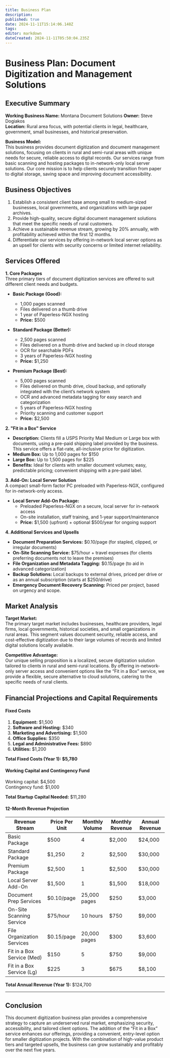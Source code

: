 ```yaml
---
title: Business Plan
description: 
published: true
date: 2024-11-11T15:14:06.148Z
tags: 
editor: markdown
dateCreated: 2024-11-11T05:50:04.235Z
---
```


# Business Plan: Document Digitization and Management Solutions

## Executive Summary

**Working Business Name:** Montana Document Solutions
**Owner:** Steve Dogiakos  
**Location:** Rural area focus, with potential clients in legal, healthcare, government, small businesses, and historical preservation.

**Business Model:**  
This business provides document digitization and document management solutions, focusing on clients in rural and semi-rural areas with unique needs for secure, reliable access to digital records. Our services range from basic scanning and hosting packages to in-network-only local server solutions. Our core mission is to help clients securely transition from paper to digital storage, saving space and improving document accessibility.

## Business Objectives

1. Establish a consistent client base among small to medium-sized businesses, local governments, and organizations with large paper archives.
2. Provide high-quality, secure digital document management solutions that meet the specific needs of rural customers.
3. Achieve a sustainable revenue stream, growing by 20% annually, with profitability achieved within the first 12 months.
4. Differentiate our services by offering in-network local server options as an upsell for clients with security concerns or limited internet reliability.

## Services Offered

**1. Core Packages**  
Three primary tiers of document digitization services are offered to suit different client needs and budgets.

- **Basic Package (Good):**  
  - 1,000 pages scanned
  - Files delivered on a thumb drive
  - 1 year of Paperless-NGX hosting
  - **Price:** $500

- **Standard Package (Better):**  
  - 2,500 pages scanned
  - Files delivered on a thumb drive and backed up in cloud storage
  - OCR for searchable PDFs
  - 3 years of Paperless-NGX hosting
  - **Price:** $1,250

- **Premium Package (Best):**  
  - 5,000 pages scanned
  - Files delivered on thumb drive, cloud backup, and optionally integrated with the client’s network system
  - OCR and advanced metadata tagging for easy search and categorization
  - 5 years of Paperless-NGX hosting
  - Priority scanning and customer support
  - **Price:** $2,500

**2. "Fit in a Box" Service**  
   - **Description:** Clients fill a USPS Priority Mail Medium or Large box with documents, using a pre-paid shipping label provided by the business. This service offers a flat-rate, all-inclusive price for digitization.
   - **Medium Box:** Up to 1,000 pages for $150  
   - **Large Box:** Up to 1,500 pages for $225  
   - **Benefits:** Ideal for clients with smaller document volumes; easy, predictable pricing; convenient shipping with a pre-paid label.

**3. Add-On: Local Server Solution**  
A compact small-form factor PC preloaded with Paperless-NGX, configured for in-network-only access.

- **Local Server Add-On Package:**  
  - Preloaded Paperless-NGX on a secure, local server for in-network access
  - On-site installation, staff training, and 1-year support/maintenance  
  - **Price:** $1,500 (upfront) + optional $500/year for ongoing support

**4. Additional Services and Upsells**

- **Document Preparation Services:** $0.10/page (for stapled, clipped, or irregular documents)
- **On-Site Scanning Service:** $75/hour + travel expenses (for clients preferring documents not to leave the premises)
- **File Organization and Metadata Tagging:** $0.15/page (to aid in advanced categorization)
- **Backup Solutions:** Local backups to external drives, priced per drive or as an annual subscription (starts at $250/drive)
- **Emergency Document Recovery Scanning:** Priced per project, based on urgency and scope.

## Market Analysis

**Target Market:**  
The primary target market includes businesses, healthcare providers, legal firms, local governments, historical societies, and small organizations in rural areas. This segment values document security, reliable access, and cost-effective digitization due to their large volumes of records and limited digital solutions locally available.

**Competitive Advantage:**  
Our unique selling proposition is a localized, secure digitization solution tailored to clients in rural and semi-rural locations. By offering in-network-only server access and convenient options like the “Fit in a Box” service, we provide a flexible, secure alternative to cloud solutions, catering to the specific needs of rural clients.

## Financial Projections and Capital Requirements

#### Fixed Costs

1. **Equipment:** $1,500  
2. **Software and Hosting:** $340  
3. **Marketing and Advertising:** $1,500  
4. **Office Supplies:** $350  
5. **Legal and Administrative Fees:** $890  
6. **Utilities:** $1,200  

**Total Fixed Costs (Year 1): $5,780**

#### Working Capital and Contingency Fund

Working capital: $4,500  
Contingency fund: $1,000  

**Total Startup Capital Needed:** $11,280

#### 12-Month Revenue Projection

| Revenue Stream             | Price Per Unit | Monthly Volume | Monthly Revenue | Annual Revenue |
|----------------------------|----------------|----------------|-----------------|----------------|
| Basic Package              | $500           | 4              | $2,000          | $24,000        |
| Standard Package           | $1,250         | 2              | $2,500          | $30,000        |
| Premium Package            | $2,500         | 1              | $2,500          | $30,000        |
| Local Server Add-On        | $1,500         | 1              | $1,500          | $18,000        |
| Document Prep Services     | $0.10/page     | 25,000 pages   | $250            | $3,000         |
| On-Site Scanning Service   | $75/hour       | 10 hours       | $750            | $9,000         |
| File Organization Services | $0.15/page     | 20,000 pages   | $300            | $3,600         |
| Fit in a Box Service (Med) | $150           | 5              | $750            | $9,000         |
| Fit in a Box Service (Lg)  | $225           | 3              | $675            | $8,100         |

**Total Annual Revenue (Year 1):** $124,700

---

## Conclusion

This document digitization business plan provides a comprehensive strategy to capture an underserved rural market, emphasizing security, accessibility, and tailored client options. The addition of the “Fit in a Box” service enhances our offerings, providing a convenient, entry-level option for smaller digitization projects. With the combination of high-value product tiers and targeted upsells, the business can grow sustainably and profitably over the next five years.
